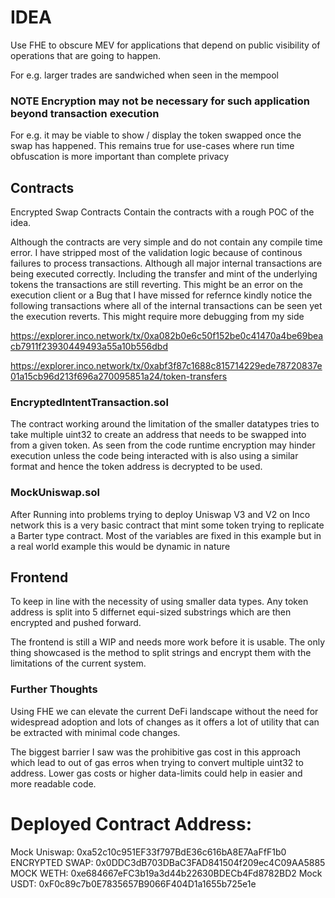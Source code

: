 # IDEA 

Use FHE to obscure MEV for applications that depend on public visibility of operations that are going to happen. 

For e.g. larger trades are sandwiched when seen in the mempool 

### NOTE Encryption may not be necessary for such application beyond transaction execution 

For e.g. it may be viable to show / display the token swapped once the swap has happened. 
This remains true for use-cases where run time obfuscation is more important than complete privacy 

## Contracts 

Encrypted Swap Contracts Contain the contracts with a rough POC of the idea. 

Although the contracts are very simple and do not contain any compile time error. I have stripped most of the validation logic because of continous failures to process transactions. Although all major internal transactions are being executed correctly. Including the transfer and mint of the underlying tokens the transactions are still reverting. This might be an error on the execution client or a Bug that I have missed for refernce kindly notice the following transactions where all of the internal transactions can be seen yet the execution reverts. This might require more debugging from my side 

https://explorer.inco.network/tx/0xa082b0e6c50f152be0c41470a4be69beacb7911f23930449493a55a10b556dbd

https://explorer.inco.network/tx/0xabf3f87c1688c815714229ede78720837e01a15cb96d213f696a270095851a24/token-transfers

### EncryptedIntentTransaction.sol 

The contract working around the limitation of the smaller datatypes tries to take multiple 
uint32 to create an address that needs to be swapped into from a given token. As seen from the code 
runtime encryption may hinder execution unless the code being interacted with is also using a similar format and hence the token address is decrypted to be used. 

### MockUniswap.sol 

After Running into problems trying to deploy Uniswap V3 and V2 on Inco network this is a very basic contract that mint some token trying to replicate a Barter type contract. Most of the variables are fixed in this example but in a real world example this would be dynamic in nature 

## Frontend 

To keep in line with the necessity of using smaller data types. Any token address is split into 5 differnet equi-sized substrings which are then encrypted and pushed forward. 

The frontend is still a WIP and needs more work before it is usable. The only thing showcased is the method to split strings and encrypt them with the limitations of the current system.


### Further Thoughts 

Using FHE we can elevate the current DeFi landscape without the need for widespread adoption and lots of changes as it offers a lot of utility that can be extracted with minimal code changes. 

The biggest barrier I saw was the prohibitive gas cost in this approach which lead to out of gas erros when trying to convert multiple uint32 to address. Lower gas costs or higher data-limits could help in easier and more readable code.


# Deployed Contract Address: 

Mock Uniswap: 0xa52c10c951EF33f797BdE36c616bA8E7AaFfF1b0
ENCRYPTED SWAP: 0x0DDC3dB703DBaC3FAD841504f209ec4C09AA5885
MOCK WETH: 0xe684667eFC3b19a3d44b22630BDECb4Fd8782BD2
Mock USDT: 0xF0c89c7b0E7835657B9066F404D1a1655b725e1e


